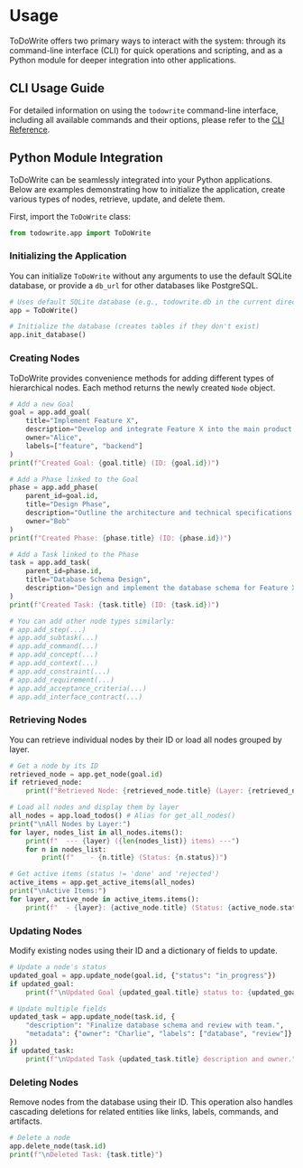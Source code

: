 # Usage

ToDoWrite offers two primary ways to interact with the system: through its command-line interface (CLI) for quick operations and scripting, and as a Python module for deeper integration into other applications.

## CLI Usage Guide

For detailed information on using the `todowrite` command-line interface, including all available commands and their options, please refer to the [CLI Reference](../docs/cli_reference.md).

## Python Module Integration

ToDoWrite can be seamlessly integrated into your Python applications. Below are examples demonstrating how to initialize the application, create various types of nodes, retrieve, update, and delete them.

First, import the `ToDoWrite` class:

```python
from todowrite.app import ToDoWrite
```

### Initializing the Application

You can initialize `ToDoWrite` without any arguments to use the default SQLite database, or provide a `db_url` for other databases like PostgreSQL.

```python
# Uses default SQLite database (e.g., todowrite.db in the current directory)
app = ToDoWrite()

# Initialize the database (creates tables if they don't exist)
app.init_database()
```

### Creating Nodes

ToDoWrite provides convenience methods for adding different types of hierarchical nodes. Each method returns the newly created `Node` object.

```python
# Add a new Goal
goal = app.add_goal(
    title="Implement Feature X",
    description="Develop and integrate Feature X into the main product.",
    owner="Alice",
    labels=["feature", "backend"]
)
print(f"Created Goal: {goal.title} (ID: {goal.id})")

# Add a Phase linked to the Goal
phase = app.add_phase(
    parent_id=goal.id,
    title="Design Phase",
    description="Outline the architecture and technical specifications.",
    owner="Bob"
)
print(f"Created Phase: {phase.title} (ID: {phase.id})")

# Add a Task linked to the Phase
task = app.add_task(
    parent_id=phase.id,
    title="Database Schema Design",
    description="Design and implement the database schema for Feature X."
)
print(f"Created Task: {task.title} (ID: {task.id})")

# You can add other node types similarly:
# app.add_step(...)
# app.add_subtask(...)
# app.add_command(...)
# app.add_concept(...)
# app.add_context(...)
# app.add_constraint(...)
# app.add_requirement(...)
# app.add_acceptance_criteria(...)
# app.add_interface_contract(...)
```

### Retrieving Nodes

You can retrieve individual nodes by their ID or load all nodes grouped by layer.

```python
# Get a node by its ID
retrieved_node = app.get_node(goal.id)
if retrieved_node:
    print(f"Retrieved Node: {retrieved_node.title} (Layer: {retrieved_node.layer})")

# Load all nodes and display them by layer
all_nodes = app.load_todos() # Alias for get_all_nodes()
print("\nAll Nodes by Layer:")
for layer, nodes_list in all_nodes.items():
    print(f"  --- {layer} ({len(nodes_list)} items) ---")
    for n in nodes_list:
        print(f"    - {n.title} (Status: {n.status})")

# Get active items (status != 'done' and 'rejected')
active_items = app.get_active_items(all_nodes)
print("\nActive Items:")
for layer, active_node in active_items.items():
    print(f"  - {layer}: {active_node.title} (Status: {active_node.status})")
```

### Updating Nodes

Modify existing nodes using their ID and a dictionary of fields to update.

```python
# Update a node's status
updated_goal = app.update_node(goal.id, {"status": "in_progress"})
if updated_goal:
    print(f"\nUpdated Goal {updated_goal.title} status to: {updated_goal.status}")

# Update multiple fields
updated_task = app.update_node(task.id, {
    "description": "Finalize database schema and review with team.",
    "metadata": {"owner": "Charlie", "labels": ["database", "review"]}
})
if updated_task:
    print(f"\nUpdated Task {updated_task.title} description and owner.")
```

### Deleting Nodes

Remove nodes from the database using their ID. This operation also handles cascading deletions for related entities like links, labels, commands, and artifacts.

```python
# Delete a node
app.delete_node(task.id)
print(f"\nDeleted Task: {task.title}")
```
